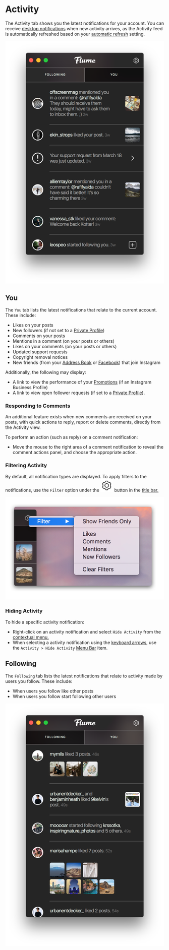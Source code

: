 # Activity

The Activity tab shows you the latest notifications for your account. You can receive [desktop notifications](../preferences/notifications.md) when new activity arrives, as the Activity feed is automatically refreshed based on your [automatic refresh](../preferences/feed/#automatically-refresh) setting.

![](../.gitbook/assets/activity-you.png)

## You

The `You` tab lists the latest notifications that relate to the current account. These include:

* Likes on your posts
* New followers \(if not set to a [Private Profile](profile/privateprofiles.md)\)
* Comments on your posts
* Mentions in a comment \(on your posts or others\)
* Likes on your comments \(on your posts or others\)
* Updated support requests
* Copyright removal notices
* New friends \(from your [Address Book](profile/settings/invitecontacts.md) or [Facebook](profile/settings/followfacebook.md)\) that join Instagram

Additionally, the following may display:

* A link to view the performance of your [Promotions](profile/businessprofiles/promote.md) \(if an Instagram Business Profile\)
* A link to view open follower requests \(if set to a [Private Profile](profile/privateprofiles.md)\).

### Responding to Comments

An additional feature exists when new comments are received on your posts, with quick actions to reply, report or delete comments, directly from the Activity view.

To perform an action \(such as reply\) on a comment notification:

* Move the mouse to the right area of a comment notification to reveal the comment actions panel, and choose the appropriate action.

### Filtering Activity

By default, all notification types are displayed. To apply filters to the notifications, use the `Filter` option under the ![](../.gitbook/assets/settings.png) button in the [title bar.](../misc/glossary.md#title-bar)

![](../.gitbook/assets/activity-filtering.png)

### Hiding Activity

To hide a specific activity notification:

* Right-click on an activity notification and select `Hide Activity` from the [contextual menu.](../misc/glossary.md#contextual-menu)
* When selecting a activity notification using the [keyboard arrows](../misc/keyboard-shortcuts.md), use the `Activity > Hide Activity` [Menu Bar](../misc/glossary.md#menu-bar) item.

## Following

The `Following` tab lists the latest notifications that relate to activity made by users you follow. These include:

* When users you follow like other posts
* When users you follow start following other users

![](../.gitbook/assets/activity-following.png)

